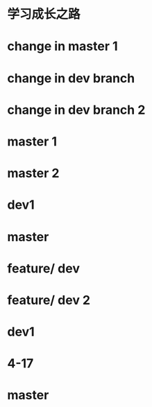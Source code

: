 # 学习成长之路
# change in master 1
# change in dev branch
# change in dev branch 2

# master 1
# master 2
# dev1

# master

# feature/ dev
# feature/ dev 2

# dev1
# 4-17
# master